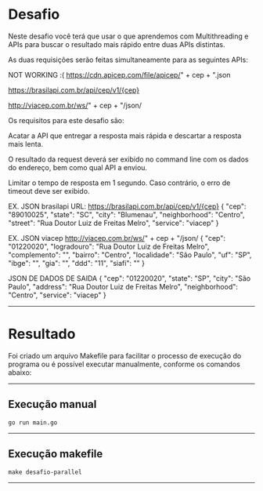 # Desafio

Neste desafio você terá que usar o que aprendemos com Multithreading e APIs para buscar o resultado mais rápido entre duas APIs distintas.

As duas requisições serão feitas simultaneamente para as seguintes APIs:

NOT WORKING :( https://cdn.apicep.com/file/apicep/" + cep + ".json

https://brasilapi.com.br/api/cep/v1/{cep}

http://viacep.com.br/ws/" + cep + "/json/

Os requisitos para este desafio são:

Acatar a API que entregar a resposta mais rápida e descartar a resposta mais lenta.

O resultado da request deverá ser exibido no command line com os dados do endereço, bem como qual API a enviou.

Limitar o tempo de resposta em 1 segundo. Caso contrário, o erro de timeout deve ser exibido.

EX. JSON brasilapi URL: https://brasilapi.com.br/api/cep/v1/{cep} { "cep": "89010025", "state": "SC", "city": "Blumenau", "neighborhood": "Centro", "street": "Rua Doutor Luiz de Freitas Melro", "service": "viacep" }

EX. JSON viacep http://viacep.com.br/ws/" + cep + "/json/ { "cep": "01220020", "logradouro": "Rua Doutor Luiz de Freitas Melro", "complemento": "", "bairro": "Centro", "localidade": "São Paulo", "uf": "SP", "ibge": "", "gia": "", "ddd": "11", "siafi": "" }

JSON DE DADOS DE SAIDA { "cep": "01220020", "state": "SP", "city": "São Paulo", "address": "Rua Doutor Luiz de Freitas Melro", "neighborhood": "Centro", "service": "viacep" }

---

# Resultado

Foi criado um arquivo Makefile para facilitar o processo de execução do programa ou é possível executar manualmente, conforme os comandos abaixo:

---
## Execução manual
```
go run main.go
```
---

## Execução makefile
```
make desafio-parallel
```
---
